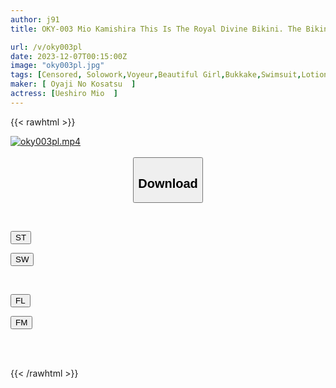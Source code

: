 ```yaml
---
author: j91
title: OKY-003 Mio Kamishira This Is The Royal Divine Bikini. The Bikini That Has Hidden The Private Parts Of Many Girls From Showa Idols To Campaign Gals To Reiwa Gravure Idols Is Licked In Super Close-up Shots Of Big Breasts, Beautiful Breasts, Shaved Pussy, Hairy Hair, Defenseless Armpits And Hair. Absolutely Take It Off. AV With No Bulges And Bulges Because It's Completely Clothed

url: /v/oky003pl
date: 2023-12-07T00:15:00Z
image: "oky003pl.jpg"
tags: [Censored, Solowork,Voyeur,Beautiful Girl,Bukkake,Swimsuit,Lotion,Close Up	]
maker: [ Oyaji No Kosatsu  ]
actress: [Ueshiro Mio  ]
---
```



{{< rawhtml >}}

<div class="video" data-videoid="m1jKJkedWdCbA10">
    <a href="javascript:;">
        <img src="/v/oky003pl/oky003pl.jpg" width="WIDTH" height="HEIGHT" alt="oky003pl.mp4" loading="lazy">
    </a>
</div>

<script type="text/javascript" src="https://j91.asia/asset/on-demand-st.js"></script>

<br>
  <link rel="stylesheet" href="https://j91.asia/asset/bs5.css">
  
  <center>
  <button class="btn btn-primary" type="button" data-bs-toggle="collapse" data-bs-target=".multi-collapse" aria-expanded="false" aria-controls="multiCollapseExample1 multiCollapseExample2"><h2>Download</h2></button></center>
</p>
<div class="row">
  <div class="col">
    <div class="collapse multi-collapse" id="multiCollapseExample1">
      <div class="card card-body">
	      	      <br>
<div class="buttons">  
<p><a href="https://streamtape.to/v/m1jKJkedWdCbA10" target="_blank"><button class="btn-hover color-3"><i class="fa fa-download"></i> ST</button></a></p>
<p><a href="https://flaswish.com/oqg3mtzoqfjv" target="_blank"><button class="btn-hover color-2"><i class="fa fa-download"></i> SW</button></a></p></div>
    </div>
  </div>
</div>
  <div class="col">
    <div class="collapse multi-collapse" id="multiCollapseExample2">
      <div class="card card-body">
	      <br>
<div class="buttons">
<p><a href="https://filelions.site/f/s424b8lyf9ac" target="_blank"><button class="btn-hover color-9"><i class="fa fa-download"></i> FL</button></a></p>
<p><a href="https://filemoon.sx/d/fzzace1zqcqc" target="_blank"><button class="btn-hover color-8"><i class="fa fa-download"></i> FM</button></a></p></div>
<br><br>
      </div>
    </div>
  </div>
</div>

{{< /rawhtml >}}